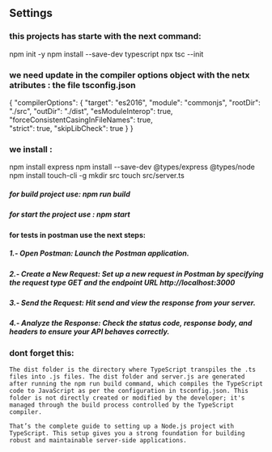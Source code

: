 ## Settings
### this projects has starte with the next command:
npm init -y
npm install --save-dev typescript
npx tsc --init
### we need update in the compiler options object with the netx atributes : the file tsconfig.json
{
  "compilerOptions": {
    "target": "es2016",
    "module": "commonjs",
    "rootDir": "./src",
    "outDir": "./dist",
    "esModuleInterop": true,
    "forceConsistentCasingInFileNames": true,  
    "strict": true,
    "skipLibCheck": true
  }
}

### we install :
npm install express
npm install --save-dev @types/express @types/node
npm install touch-cli -g 
mkdir src
touch src/server.ts


##### for build project use:  npm run build
##### for start the project use : npm start

#### for tests in postman use the next steps:
##### 1.- Open Postman: Launch the Postman application.
##### 2.- Create a New Request: Set up a new request in Postman by specifying the request type GET and the endpoint URL http://localhost:3000
##### 3.- Send the Request: Hit send and view the response from your server.
##### 4.- Analyze the Response: Check the status code, response body, and headers to ensure your API behaves correctly.


### dont forget this:
`````The dist folder is the directory where TypeScript transpiles the .ts files into .js files. The dist folder and server.js are generated after running the npm run build command, which compiles the TypeScript code to JavaScript as per the configuration in tsconfig.json. This folder is not directly created or modified by the developer; it's managed through the build process controlled by the TypeScript compiler. `````

`````That’s the complete guide to setting up a Node.js project with TypeScript. This setup gives you a strong foundation for building robust and maintainable server-side applications.`````
